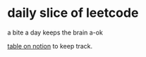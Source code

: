 # daily slice of leetcode

a bite a day keeps the brain a-ok

[table on notion](https://localbox.notion.site/Blind-75-ebfc1ce2011e40799b9607629ddaf2fd?pvs=4) to keep track.
